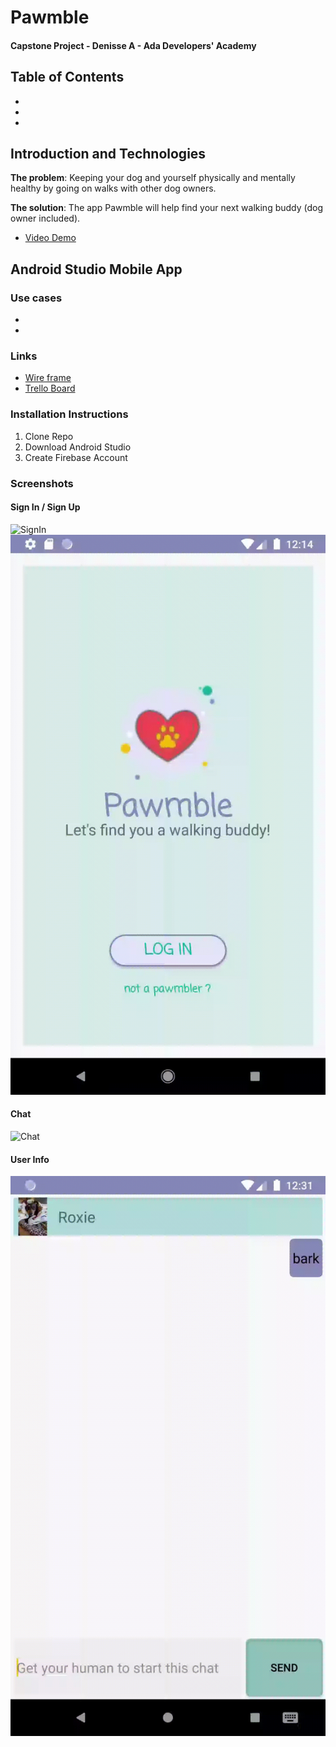 # Pawmble
#### Capstone Project - Denisse A - Ada Developers' Academy

## Table of Contents
*
*
*

## Introduction and Technologies

**The problem**: Keeping your dog and yourself physically and mentally healthy by going on walks with other dog owners.

**The solution**: The app Pawmble will help find your next walking buddy (dog owner included).
  * [Video Demo]()

## Android Studio Mobile App

### Use cases
*
*

### Links
* [Wire frame](https://docs.google.com/presentation/d/1pAzuexPu6B2rhK_sQ3a6et7K8SsEXZc_v6DU3uvi7Wg/edit?usp=sharing)
* [Trello Board](https://trello.com/b/AnDLvDsb/capstone)

### Installation Instructions
1. Clone Repo
2. Download Android Studio
3. Create Firebase Account

### Screenshots
#### Sign In / Sign Up
![SignIn](./login.gif)
![SignUp](./signup.gif)

#### Chat
![Chat](./chat.gif)

#### User Info
![User Info](./userinfo.gif)
